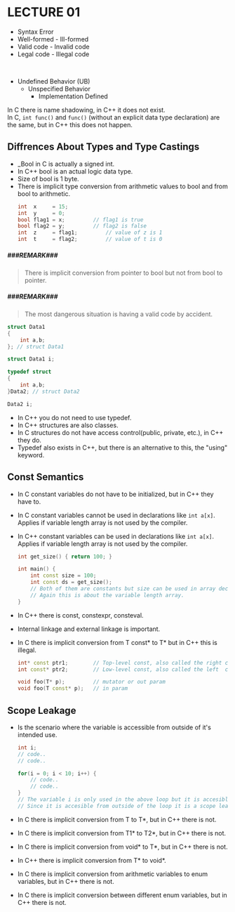 # LECTURE 01

- Syntax Error
- Well-formed - Ill-formed
- Valid code  - Invalid code
- Legal code  - Illegal code

<br>

- Undefined Behavior (UB)
    - Unspecified Behavior
        - Implementation Defined

In C there is name shadowing, in C++ it does not exist.<br>
In C, `int func()` and `func()` (without an explicit data type declaration) are the same, but in C++ this does not happen.

## Diffrences About Types and Type Castings
- _Bool in C is actually a signed int.
- In C++ bool is an actual logic data type.
- Size of bool is 1 byte.
- There is implicit type conversion from arithmetic values to bool and from bool to arithmetic.
    ```cpp
    int  x     = 15;
    int  y     = 0;
    bool flag1 = x;			// flag1 is true
    bool flag2 = y;			// flag2 is false
    int  z     = flag1;			// value of z is 1
    int  t     = flag2;			// value of t is 0
    ```

##### ###REMARK###
> There is implicit conversion from pointer to bool but not from bool to pointer.
##### ###REMARK###
> The most dangerous situation is having a valid code by accident.

```cpp
struct Data1
{
    int a,b;
}; // struct Data1

struct Data1 i;

typedef struct
{
    int a,b;
}Data2; // struct Data2

Data2 i;
```
- In C++ you do not need to use typedef.
- In C++ structures are also classes.
- In C structures do not have access control(public, private, etc.), in C++ they do.
- Typedef also exists in C++, but there is an alternative to this, the "using" keyword.

## Const Semantics
- In C constant variables do not have to be initialized, but in C++ they have to.
- In C constant variables cannot be used in declarations like `int a[x]`. Applies if variable length array is not used by the
compiler.
- In C++ constant variables can be used in declarations like `int a[x]`. Applies if variable length array is not used by the
compiler.

    ```cpp
    int get_size() { return 100; }

    int main() {
        int const size = 100;
        int const ds = get_size();
        // Both of them are constants but size can be used in array declaration but ds cannot.
        // Again this is about the variable length array.
    }
    ```

- In C++ there is const, constexpr, consteval.
- Internal linkage and external linkage is important.
    
- In C there is implicit conversion from T const* to T* but in C++ this is illegal.
    ```cpp
    int* const ptr1;        // Top-level const, also called the right const because const is on the right of *.
    int const* ptr2;        // Low-level const, also called the left  const because const is on the left  of *.

    void foo(T* p);         // mutator or out param
    void foo(T const* p);   // in param
    ```

## Scope Leakage
- Is the scenario where the variable is accessible from outside of it's intended use.
    ```cpp
    int i;
    // code..
    // code..

    for(i = 0; i < 10; i++) {
        // code..
        // code..
    }
    // The variable i is only used in the above loop but it is accesible from outside of the loop.
    // Since it is accesible from outside of the loop it is a scope leakage.
    ```

- In C there is implicit conversion from T to T*, but in C++ there is not.
- In C there is implicit conversion from T1* to T2*, but in C++ there is not.
- In C there is implicit conversion from void* to T*, but in C++ there is not.
- In C++ there is implicit conversion from T* to void*.
- In C there is implicit conversion from arithmetic variables to enum variables, but in C++ there is not.
- In C there is implicit conversion between different enum variables, but in C++ there is not.
